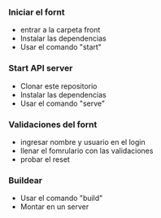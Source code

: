 ### Iniciar el fornt 
* entrar a la carpeta front 
* Instalar las dependencias
* Usar el comando "start"
### Start API server
* Clonar este repositorio
* Instalar las dependencias
* Usar el comando "serve"

### Validaciones del fornt 
* ingresar nombre y usuario en el login
* llenar el fomrulario con las validaciones 
* probar el reset

### Buildear 
* Usar el comando "build"
* Montar en un server